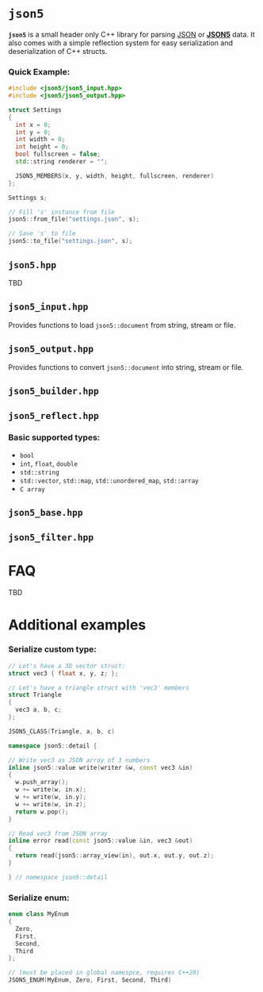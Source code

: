 # `json5`
**`json5`** is a small header only C++ library for parsing [JSON](https://en.wikipedia.org/wiki/JSON) or [**JSON5**](https://json5.org/) data. It also comes with a simple reflection system for easy serialization and deserialization of C++ structs.

### Quick Example:
```cpp
#include <json5/json5_input.hpp>
#include <json5/json5_output.hpp>

struct Settings
{
  int x = 0;
  int y = 0;
  int width = 0;
  int height = 0;
  bool fullscreen = false;
  std::string renderer = "";

  JSON5_MEMBERS(x, y, width, height, fullscreen, renderer)
};

Settings s;

// Fill 's' instance from file
json5::from_file("settings.json", s);

// Save 's' to file
json5::to_file("settings.json", s);
```

## `json5.hpp`
TBD

## `json5_input.hpp`
Provides functions to load `json5::document` from string, stream or file.

## `json5_output.hpp`
Provides functions to convert `json5::document` into string, stream or file.

## `json5_builder.hpp`

## `json5_reflect.hpp`

### Basic supported types:
- `bool`
- `int`, `float`, `double`
- `std::string`
- `std::vector`, `std::map`, `std::unordered_map`, `std::array`
- `C array`

## `json5_base.hpp`

## `json5_filter.hpp`

# FAQ
TBD

# Additional examples

### Serialize custom type:
```cpp
// Let's have a 3D vector struct:
struct vec3 { float x, y, z; };

// Let's have a triangle struct with 'vec3' members
struct Triangle
{
  vec3 a, b, c;
};

JSON5_CLASS(Triangle, a, b, c)

namespace json5::detail {

// Write vec3 as JSON array of 3 numbers
inline json5::value write(writer &w, const vec3 &in)
{
  w.push_array();
  w += write(w, in.x);
  w += write(w, in.y);
  w += write(w, in.z);
  return w.pop();
}

// Read vec3 from JSON array
inline error read(const json5::value &in, vec3 &out)
{
  return read(json5::array_view(in), out.x, out.y, out.z);
}

} // namespace json5::detail
```

### Serialize enum:
```cpp
enum class MyEnum
{
  Zero,
  First,
  Second,
  Third
};

// (must be placed in global namespce, requires C++20)
JSON5_ENUM(MyEnum, Zero, First, Second, Third)
```
